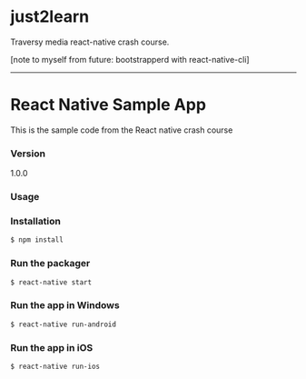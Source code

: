 # just2learn
Traversy media react-native crash course.

[note to myself from future: bootstrapperd with react-native-cli]

---

# React Native Sample App

This is the sample code from the React native crash course

### Version
1.0.0

### Usage


### Installation

```sh
$ npm install
```

### Run the packager

```sh
$ react-native start
```
### Run the app in Windows

```sh
$ react-native run-android
```

### Run the app in iOS

```sh
$ react-native run-ios
```
